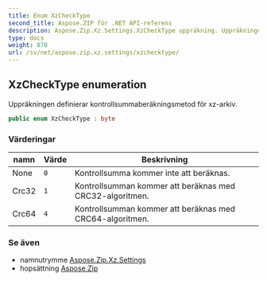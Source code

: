 ```yaml
---
title: Enum XzCheckType
second_title: Aspose.ZIP för .NET API-referens
description: Aspose.Zip.Xz.Settings.XzCheckType uppräkning. Uppräkningen definierar kontrollsummaberäkningsmetod för xzarkiv.
type: docs
weight: 870
url: /sv/net/aspose.zip.xz.settings/xzchecktype/
---
```

## XzCheckType enumeration

Uppräkningen definierar kontrollsummaberäkningsmetod för xz-arkiv.

```csharp
public enum XzCheckType : byte
```

### Värderingar

| namn | Värde | Beskrivning |
| --- | --- | --- |
| None | `0` | Kontrollsumma kommer inte att beräknas. |
| Crc32 | `1` | Kontrollsumman kommer att beräknas med CRC32-algoritmen. |
| Crc64 | `4` | Kontrollsumman kommer att beräknas med CRC64-algoritmen. |

### Se även

* namnutrymme [Aspose.Zip.Xz.Settings](../../aspose.zip.xz.settings/)
* hopsättning [Aspose.Zip](../../)


